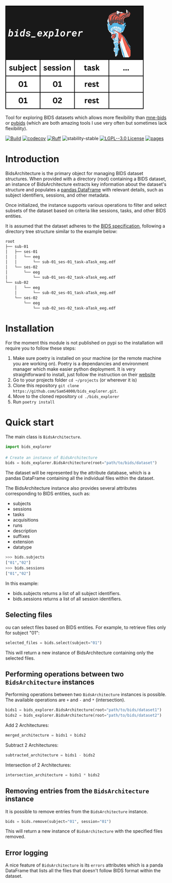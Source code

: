 ![bids_explorer_logo](https://github.com/Sam54000/bids_explorer/blob/main/docs/images/bids_explorer_logo.png)

Tool for exploring BIDS datasets which allows more flexibility than
[mne-bids](https://mne.tools/mne-bids/stable/index.html) or
[pybids](https://bids-standard.github.io/pybids/) (which are both
amazing tools I use very often but sometimes lack flexibility).

[![Build](https://github.com/Sam54000/bids_explorer/actions/workflows/test.yaml/badge.svg?branch=main)](https://github.com/Sam54000/bids_explorer/actions/workflows/test.yaml?query=branch%3Amain)
[![codecov](https://codecov.io/gh/Sam54000/bids_explorer/branch/main/graph/badge.svg?token=22HWWFWPW5)](https://codecov.io/gh/Sam54000/bids_explorer)
[![Ruff](https://img.shields.io/endpoint?url=https://raw.githubusercontent.com/astral-sh/ruff/main/assets/badge/v2.json)](https://github.com/astral-sh/ruff)
![stability-stable](https://img.shields.io/badge/stability-stable-green.svg)
[![LGPL--3.0 License](https://img.shields.io/badge/license-LGPL--3.0-blue.svg)](https://github.com/Sam54000/bids_explorer/blob/main/LICENSE)
[![pages](https://img.shields.io/badge/api-docs-blue)](https://Sam54000.github.io/bids_explorer)

# Introduction

BidsArchitecture is the primary object for managing BIDS dataset structures.
When provided with a directory (root) containing a BIDS dataset, an instance
of BidsArchitecture extracts key information about the dataset's structure and
populates a [pandas DataFrame](https://pandas.pydata.org/docs/reference/api/pandas.DataFrame.html)
with relevant details, such as subject identifiers, sessions,
and other metadata.

Once initialized, the instance supports various operations to filter and
select subsets of the dataset based on criteria like sessions, tasks, and
other BIDS entities.

It is assumed that the dataset adheres to the [BIDS specification](https://bids-specification.readthedocs.io/en/stable/introduction.html), following a directory tree structure similar to the example below:
```
root
├── sub-01
│   ├── ses-01
│   │   └── eeg
│   │       └── sub-01_ses-01_task-aTask_eeg.edf
│   └── ses-02
│       └── eeg
│           └── sub-01_ses-02_task-aTask_eeg.edf
└── sub-02
    │   └── eeg
    │       └── sub-02_ses-01_task-aTask_eeg.edf
    └── ses-02
        └── eeg
            └── sub-02_ses-02_task-aTask_eeg.edf
```

# Installation

For the moment this module is not published on pypi so the installation will
require you to follow these steps:

1. Make sure poetry is installed on your machine (or the remote machine you
are working on). Poetry is a dependancies and environment manager which
make easier python deployment. It is very straightforward to install, just
follow the instruction on their
[website](https://python-poetry.org/docs/#installation)
2. Go to your projects folder `cd ~/projects` (or wherever it is)
3. Clone this repository `git clone https://github.com/Sam54000/bids_explorer.git`.
4. Move to the cloned repository `cd ./bids_explorer`
5. Run `poetry install`

# Quick start

The main class is `BidsArchitecture`.
```Python
import bids_explorer

# Create an instance of BidsArchitecture
bids = bids_explorer.BidsArchitecture(root="path/to/bids/dataset")
```

The dataset will be represented by the attribute database, which is a
pandas DataFrame containing all the individual files within the dataset.

The BidsArchitecture instance also provides several attributes
corresponding to BIDS entities, such as:

- subjects
- sessions
- tasks
- acquisitions
- runs
- description
- suffixes
- extension
- datatype

```Python
>>> bids.subjects
["01","02"]
>>> bids.sessions
["01","02"]
```

In this example:
- bids.subjects returns a list of all subject identifiers.
- bids.sessions returns a list of all session identifiers.

## Selecting files
ou can select files based on BIDS entities. For example, to retrieve files
only for subject "01":
```Python
selected_files = bids.select(subject="01")
```
This will return a new instance of BidsArchitecture containing only
the selected files.

## Performing operations between two `BidsArchitecture` instances
Performing operations between two `BidsArchitecture` instances is possible.
The available operations are `+` and `-` and `*` (intersection).

```Python
bids1 = bids_explorer.BidsArchitecture(root="path/to/bids/dataset1")
bids2 = bids_explorer.BidsArchitecture(root="path/to/bids/dataset2")
```
Add 2 Architectures:
```Python
merged_architecture = bids1 + bids2
```
Subtract 2 Architectures:
```Python
subtracted_architecture = bids1 - bids2
```
Intersection of 2 Architectures:
```Python
intersection_architecture = bids1 * bids2
```

## Removing entries from the `BidsArchitecture` instance
It is possible to remove entries from the `BidsArchitecture` instance.
```Python
bids = bids.remove(subject="01", session="01")
```
This will return a new instance of `BidsArchitecture` with the specified files removed.

## Error logging
A nice feature of `BidsArchitecture` is its `errors` attributes which is a
panda DataFrame that lists all the files that doesn't follow BIDS format within
the dataset.
